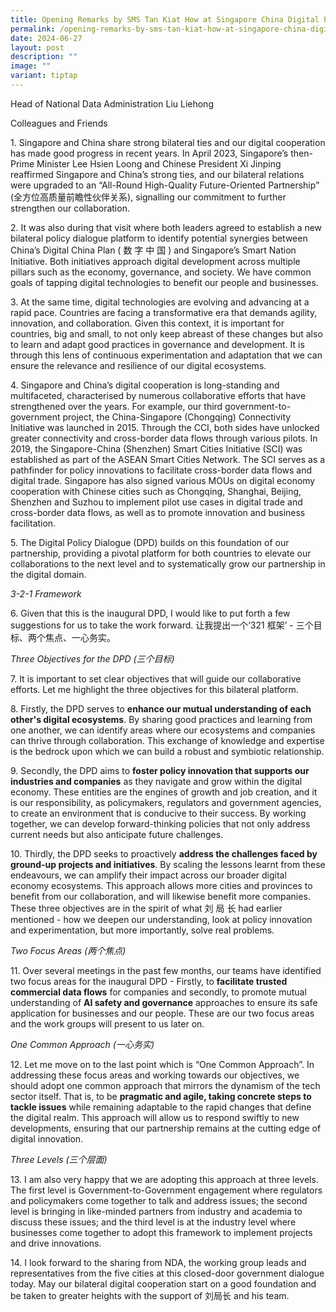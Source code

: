 ```yaml
---
title: Opening Remarks by SMS Tan Kiat How at Singapore China Digital Policy Dialogue
permalink: /opening-remarks-by-sms-tan-kiat-how-at-singapore-china-digital-policy-dialogue/
date: 2024-06-27
layout: post
description: ""
image: ""
variant: tiptap
---
```

<p>Head of National Data Administration Liu Liehong</p>
<p>Colleagues and Friends</p>
<p>1. Singapore and China share strong bilateral ties and our digital cooperation
has made good progress in recent years. In April 2023, Singapore’s then-Prime
Minister Lee Hsien Loong and Chinese President Xi Jinping reaffirmed Singapore
and China’s strong ties, and our bilateral relations were upgraded to an
“All-Round High-Quality Future-Oriented Partnership” (全方位高质量前瞻性伙伴关系), signalling
our commitment to further strengthen our collaboration.</p>
<p>2. It was also during that visit where both leaders agreed to establish
a new bilateral policy dialogue platform to identify potential synergies
between China’s Digital China Plan ( 数 字 中 国 ) and Singapore’s Smart Nation
Initiative. Both initiatives approach digital development across multiple
pillars such as the economy, governance, and society. We have common goals
of tapping digital technologies to benefit our people and businesses.</p>
<p>3. At the same time, digital technologies are evolving and advancing at
a rapid pace. Countries are facing a transformative era that demands agility,
innovation, and collaboration. Given this context, it is important for
countries, big and small, to not only keep abreast of these changes but
also to learn and adapt good practices in governance and development. It
is through this lens of continuous experimentation and adaptation that
we can ensure the relevance and resilience of our digital ecosystems.</p>
<p>4. Singapore and China’s digital cooperation is long-standing and multifaceted,
characterised by numerous collaborative efforts that have strengthened
over the years. For example, our third government-to-government project,
the China-Singapore (Chongqing) Connectivity Initiative was launched in
2015. Through the CCI, both sides have unlocked greater connectivity and
cross-border data flows through various pilots. In 2019, the Singapore-China
(Shenzhen) Smart Cities Initiative (SCI) was established as part of the
ASEAN Smart Cities Network. The SCI serves as a pathfinder for policy innovations
to facilitate cross-border data flows and digital trade. Singapore has
also signed various MOUs on digital economy cooperation with Chinese cities
such as Chongqing, Shanghai, Beijing, Shenzhen and Suzhou to implement
pilot use cases in digital trade and cross-border data flows, as well as
to promote innovation and business facilitation.</p>
<p>5. The Digital Policy Dialogue (DPD) builds on this foundation of our
partnership, providing a pivotal platform for both countries to elevate
our collaborations to the next level and to systematically grow our partnership
in the digital domain.</p>
<p><em>3-2-1 Framework</em>
</p>
<p>6. Given that this is the inaugural DPD, I would like to put forth a few
suggestions for us to take the work forward. 让我提出一个‘321 框架’ - 三个目标、两个焦点、一心务实。</p>
<p><em>Three Objectives for the DPD (三个目标)</em>
</p>
<p>7. It is important to set clear objectives that will guide our collaborative
efforts. Let me highlight the three objectives for this bilateral platform.</p>
<p>8. Firstly, the DPD serves to <strong>enhance our mutual understanding of each other's digital ecosystems</strong>.
By sharing good practices and learning from one another, we can identify
areas where our ecosystems and companies can thrive through collaboration.
This exchange of knowledge and expertise is the bedrock upon which we can
build a robust and symbiotic relationship.</p>
<p>9. Secondly, the DPD aims to <strong>foster policy innovation that supports our industries and companies</strong> as
they navigate and grow within the digital economy. These entities are the
engines of growth and job creation, and it is our responsibility, as policymakers,
regulators and government agencies, to create an environment that is conducive
to their success. By working together, we can develop forward-thinking
policies that not only address current needs but also anticipate future
challenges.</p>
<p>10. Thirdly, the DPD seeks to proactively <strong>address the challenges faced by ground-up projects and initiatives</strong>.
By scaling the lessons learnt from these endeavours, we can amplify their
impact across our broader digital economy ecosystems. This approach allows
more cities and provinces to benefit from our collaboration, and will likewise
benefit more companies. These three objectives are in the spirit of what
刘 局 长 had earlier mentioned - how we deepen our understanding, look at
policy innovation and experimentation, but more importantly, solve real
problems.</p>
<p><em>Two Focus Areas (两个焦点)</em>
</p>
<p>11. Over several meetings in the past few months, our teams have identified
two focus areas for the inaugural DPD - Firstly, to <strong>facilitate trusted commercial data flows</strong> for
companies and secondly, to promote mutual understanding of <strong>AI safety and governance</strong> approaches
to ensure its safe application for businesses and our people. These are
our two focus areas and the work groups will present to us later on.</p>
<p><em>One Common Approach (一心务实)</em>
</p>
<p>12. Let me move on to the last point which is “One Common Approach”. In
addressing these focus areas and working towards our objectives, we should
adopt one common approach that mirrors the dynamism of the tech sector
itself. That is, to be <strong>pragmatic and agile, taking concrete steps to tackle issues</strong> while
remaining adaptable to the rapid changes that define the digital realm.
This approach will allow us to respond swiftly to new developments, ensuring
that our partnership remains at the cutting edge of digital innovation.</p>
<p><em>Three Levels (三个层面)</em>
</p>
<p>13. I am also very happy that we are adopting this approach at three levels.
The first level is Government-to-Government engagement where regulators
and policymakers come together to talk and address issues; the second level
is bringing in like-minded partners from industry and academia to discuss
these issues; and the third level is at the industry level where businesses
come together to adopt this framework to implement projects and drive innovations.</p>
<p>14. I look forward to the sharing from NDA, the working group leads and
representatives from the five cities at this closed-door government dialogue
today. May our bilateral digital cooperation start on a good foundation
and be taken to greater heights with the support of 刘局长 and his team.</p>